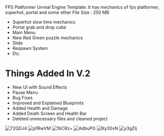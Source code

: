 FPS Platformer Unreal Engine Template.
It has mechanics of fps platformer, superhot, portal and some other
File Size : 250 MB
* Superhot slow time mechanics
* Portal grab and drop cube
* Main Menu
* New Red Green puzzle mechanics
* Slide
* Respawn System
* Etc.
# Things Added In V.2
* New UI with Sound Effects
* Pause Menu
* Bug Fixes
* Improved and Explained Blueprints
* Added Health and Damage
* Added Death Screen and Health Bar
* Deleted unnecessary files and cleaned project







![72QDJ4](https://user-images.githubusercontent.com/72122184/157238611-d8631f92-8b6e-4da6-bbda-ab76697ebaca.png)
![p1RwVM](https://user-images.githubusercontent.com/72122184/157238631-284dc131-94fb-4391-9b1f-ce6f5b479713.png)
![1bCRz+](https://user-images.githubusercontent.com/72122184/157238646-be2a6110-64ba-478e-8846-0f99a1ce2c5d.png)
![AdbuPG](https://user-images.githubusercontent.com/72122184/157238659-55e1dc42-c872-4631-a76f-9645a14a7b06.png)
![Ky30vN](https://user-images.githubusercontent.com/72122184/157238675-8792a614-8825-4fb9-b732-07706a631d50.png)
![y3gZIj](https://user-images.githubusercontent.com/72122184/157238690-63b707d3-dae7-4f03-89c9-9b600840fc47.png)
